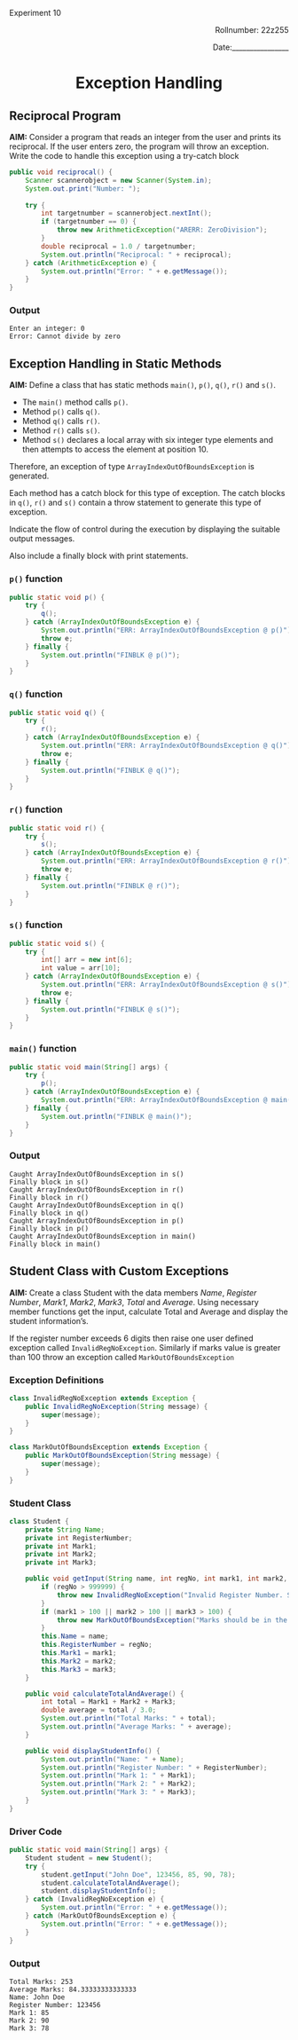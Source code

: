 <p>Experiment 10<p>

<p align = 'right'>Rollnumber: 22z255</p>

<p align = 'right'>Date:________________</p>

<h1 align="center">Exception Handling</h1>

## Reciprocal Program
**AIM:** Consider a program that reads an integer from the user and prints its reciprocal. If the
user enters zero, the program will throw an exception. Write the code to handle this
exception using a try-catch block

```java
public void reciprocal() {
    Scanner scannerobject = new Scanner(System.in);
    System.out.print("Number: ");
    
    try {
        int targetnumber = scannerobject.nextInt();
        if (targetnumber == 0) {
            throw new ArithmeticException("ARERR: ZeroDivision");
        }
        double reciprocal = 1.0 / targetnumber;
        System.out.println("Reciprocal: " + reciprocal);
    } catch (ArithmeticException e) {
        System.out.println("Error: " + e.getMessage());
    }
}
```
### Output 
```
Enter an integer: 0
Error: Cannot divide by zero
```

## Exception Handling in Static Methods
**AIM:** Define a class that has static methods `main()`, `p()`, `q()`, `r()` and `s()`. 

- The `main()` method calls `p()`. 
- Method `p()` calls `q()`. 
- Method `q()` calls `r()`. 
- Method `r()` calls `s()`.
- Method `s()` declares a local array with six integer type elements and then attempts to access the element at position 10. 

Therefore, an exception of type
`ArrayIndexOutOfBoundsException` is generated. 

Each method has a catch block for this
type of exception. The catch blocks in `q()`, `r()` and `s()` contain a throw statement to
generate this type of exception. 

Indicate the flow of control during the execution by
displaying the suitable output messages.

Also include a finally block with print
statements.

### `p()` function
```java
public static void p() {
    try {
        q();
    } catch (ArrayIndexOutOfBoundsException e) {
        System.out.println("ERR: ArrayIndexOutOfBoundsException @ p()");
        throw e;
    } finally {
        System.out.println("FINBLK @ p()");
    }
}
```

### `q()` function
```java
public static void q() {
    try {
        r();
    } catch (ArrayIndexOutOfBoundsException e) {
        System.out.println("ERR: ArrayIndexOutOfBoundsException @ q()");
        throw e;
    } finally {
        System.out.println("FINBLK @ q()");
    }
}
```

### `r()` function
```java
public static void r() {
    try {
        s();
    } catch (ArrayIndexOutOfBoundsException e) {
        System.out.println("ERR: ArrayIndexOutOfBoundsException @ r()");
        throw e;
    } finally {
        System.out.println("FINBLK @ r()");
    }
}
```

### `s()` function
```java
public static void s() {
    try {
        int[] arr = new int[6];
        int value = arr[10];
    } catch (ArrayIndexOutOfBoundsException e) {
        System.out.println("ERR: ArrayIndexOutOfBoundsException @ s()");
        throw e;
    } finally {
        System.out.println("FINBLK @ s()");
    }
}
```

### `main()` function
```java
public static void main(String[] args) {
    try {
        p();
    } catch (ArrayIndexOutOfBoundsException e) {
        System.out.println("ERR: ArrayIndexOutOfBoundsException @ main()");
    } finally {
        System.out.println("FINBLK @ main()");
    }
}
```

### Output
```
Caught ArrayIndexOutOfBoundsException in s()
Finally block in s()
Caught ArrayIndexOutOfBoundsException in r()
Finally block in r()
Caught ArrayIndexOutOfBoundsException in q()
Finally block in q()
Caught ArrayIndexOutOfBoundsException in p()
Finally block in p()
Caught ArrayIndexOutOfBoundsException in main()
Finally block in main()
```

## Student Class with Custom Exceptions
**AIM:** Create a class Student with the data members _Name_, _Register Number_, _Mark1_, _Mark2_,
_Mark3_, _Total_ and _Average_. Using necessary member functions get the input, calculate Total and Average and display the student information’s. 

If the register number exceeds 6 digits then raise one user defined exception called `InvalidRegNoException`. 
Similarly if marks value is greater than 100 throw an exception called `MarkOutOfBoundsException`

### Exception Definitions
```java
class InvalidRegNoException extends Exception {
    public InvalidRegNoException(String message) {
        super(message);
    }
}

class MarkOutOfBoundsException extends Exception {
    public MarkOutOfBoundsException(String message) {
        super(message);
    }
}
```

### Student Class
```java
class Student {
    private String Name;
    private int RegisterNumber;
    private int Mark1;
    private int Mark2;
    private int Mark3;

    public void getInput(String name, int regNo, int mark1, int mark2, int mark3) throws InvalidRegNoException, MarkOutOfBoundsException {
        if (regNo > 999999) {
            throw new InvalidRegNoException("Invalid Register Number. Should be 6 digits or less.");
        }
        if (mark1 > 100 || mark2 > 100 || mark3 > 100) {
            throw new MarkOutOfBoundsException("Marks should be in the range of 0 to 100.");
        }
        this.Name = name;
        this.RegisterNumber = regNo;
        this.Mark1 = mark1;
        this.Mark2 = mark2;
        this.Mark3 = mark3;
    }

    public void calculateTotalAndAverage() {
        int total = Mark1 + Mark2 + Mark3;
        double average = total / 3.0;
        System.out.println("Total Marks: " + total);
        System.out.println("Average Marks: " + average);
    }

    public void displayStudentInfo() {
        System.out.println("Name: " + Name);
        System.out.println("Register Number: " + RegisterNumber);
        System.out.println("Mark 1: " + Mark1);
        System.out.println("Mark 2: " + Mark2);
        System.out.println("Mark 3: " + Mark3);
    }
}
```


### Driver Code
```java
public static void main(String[] args) {
    Student student = new Student();
    try {
        student.getInput("John Doe", 123456, 85, 90, 78);
        student.calculateTotalAndAverage();
        student.displayStudentInfo();
    } catch (InvalidRegNoException e) {
        System.out.println("Error: " + e.getMessage());
    } catch (MarkOutOfBoundsException e) {
        System.out.println("Error: " + e.getMessage());
    }
}
```

### Output
```
Total Marks: 253
Average Marks: 84.33333333333333
Name: John Doe
Register Number: 123456
Mark 1: 85
Mark 2: 90
Mark 3: 78
```